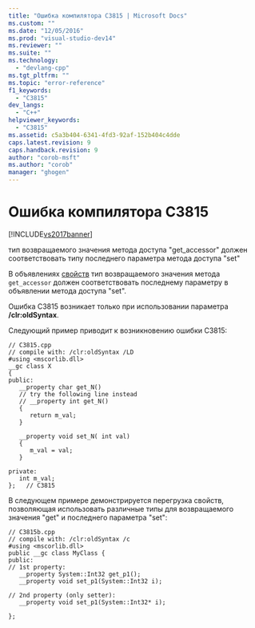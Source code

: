 ```yaml
---
title: "Ошибка компилятора C3815 | Microsoft Docs"
ms.custom: ""
ms.date: "12/05/2016"
ms.prod: "visual-studio-dev14"
ms.reviewer: ""
ms.suite: ""
ms.technology: 
  - "devlang-cpp"
ms.tgt_pltfrm: ""
ms.topic: "error-reference"
f1_keywords: 
  - "C3815"
dev_langs: 
  - "C++"
helpviewer_keywords: 
  - "C3815"
ms.assetid: c5a3b404-6341-4fd3-92af-152b404c4dde
caps.latest.revision: 9
caps.handback.revision: 9
author: "corob-msft"
ms.author: "corob"
manager: "ghogen"
---
```

# Ошибка компилятора C3815
[!INCLUDE[vs2017banner](../../assembler/inline/includes/vs2017banner.md)]

тип возвращаемого значения метода доступа "get\_accessor" должен соответствовать типу последнего параметра метода доступа "set"  
  
 В объявлениях [свойств](../../misc/property.md) тип возвращаемого значения метода `get_accessor` должен соответствовать последнему параметру в объявлении метода доступа "set".  
  
 Ошибка C3815 возникает только при использовании параметра **\/clr:oldSyntax**.  
  
 Следующий пример приводит к возникновению ошибки C3815:  
  
```  
// C3815.cpp  
// compile with: /clr:oldSyntax /LD  
#using <mscorlib.dll>  
__gc class X  
{  
public:  
   __property char get_N()  
   // try the following line instead  
   // __property int get_N()  
   {  
      return m_val;  
   }  
  
   __property void set_N( int val)  
   {  
      m_val = val;  
   }  
  
private:  
   int m_val;  
};   // C3815  
```  
  
 В следующем примере демонстрируется перегрузка свойств, позволяющая использовать различные типы для возвращаемого значения "get" и последнего параметра "set":  
  
```  
// C3815b.cpp  
// compile with: /clr:oldSyntax /c  
#using <mscorlib.dll>  
public __gc class MyClass {  
public:  
// 1st property:  
   __property System::Int32 get_p1();  
   __property void set_p1(System::Int32 i);  
  
// 2nd property (only setter):  
   __property void set_p1(System::Int32* i);  
  
};  
```